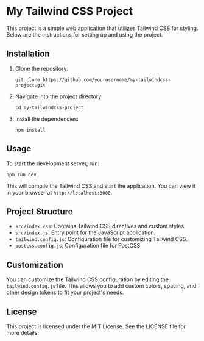 # My Tailwind CSS Project

This project is a simple web application that utilizes Tailwind CSS for styling. Below are the instructions for setting up and using the project.

## Installation

1. Clone the repository:
   ```
   git clone https://github.com/yourusername/my-tailwindcss-project.git
   ```

2. Navigate into the project directory:
   ```
   cd my-tailwindcss-project
   ```

3. Install the dependencies:
   ```
   npm install
   ```

## Usage

To start the development server, run:
```
npm run dev
```

This will compile the Tailwind CSS and start the application. You can view it in your browser at `http://localhost:3000`.

## Project Structure

- `src/index.css`: Contains Tailwind CSS directives and custom styles.
- `src/index.js`: Entry point for the JavaScript application.
- `tailwind.config.js`: Configuration file for customizing Tailwind CSS.
- `postcss.config.js`: Configuration file for PostCSS.

## Customization

You can customize the Tailwind CSS configuration by editing the `tailwind.config.js` file. This allows you to add custom colors, spacing, and other design tokens to fit your project's needs.

## License

This project is licensed under the MIT License. See the LICENSE file for more details.